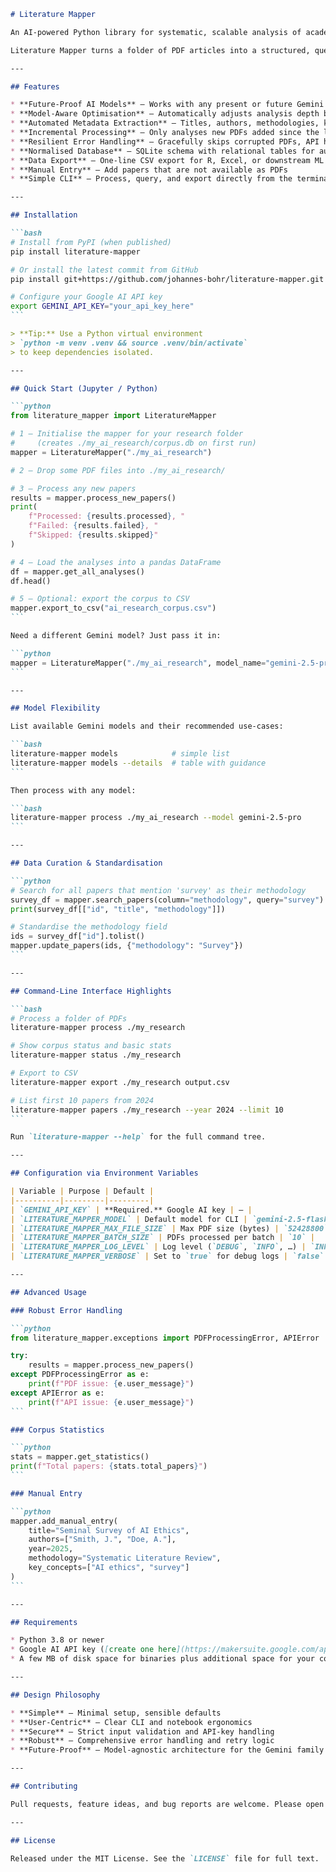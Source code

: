 ````markdown
# Literature Mapper

An AI-powered Python library for systematic, scalable analysis of academic literature.

Literature Mapper turns a folder of PDF articles into a structured, queryable SQLite database, enabling new forms of computational literature review. While primarily designed as a Python library for Jupyter and other interactive environments, it also offers a full-featured command-line interface (CLI) for quick tasks.

---

## Features

* **Future-Proof AI Models** – Works with any present or future Gemini model (default: `gemini-2.5-flash`)
* **Model-Aware Optimisation** – Automatically adjusts analysis depth based on model capabilities  
* **Automated Metadata Extraction** – Titles, authors, methodologies, key concepts, contributions  
* **Incremental Processing** – Only analyses new PDFs added since the last run  
* **Resilient Error Handling** – Gracefully skips corrupted PDFs, API hiccups, and edge cases  
* **Normalised Database** – SQLite schema with relational tables for authors and concepts  
* **Data Export** – One-line CSV export for R, Excel, or downstream ML pipelines  
* **Manual Entry** – Add papers that are not available as PDFs  
* **Simple CLI** – Process, query, and export directly from the terminal  

---

## Installation

```bash
# Install from PyPI (when published)
pip install literature-mapper

# Or install the latest commit from GitHub
pip install git+https://github.com/johannes-bohr/literature-mapper.git

# Configure your Google AI API key
export GEMINI_API_KEY="your_api_key_here"
```

> **Tip:** Use a Python virtual environment  
> `python -m venv .venv && source .venv/bin/activate`  
> to keep dependencies isolated.

---

## Quick Start (Jupyter / Python)

```python
from literature_mapper import LiteratureMapper

# 1 – Initialise the mapper for your research folder
#     (creates ./my_ai_research/corpus.db on first run)
mapper = LiteratureMapper("./my_ai_research")

# 2 – Drop some PDF files into ./my_ai_research/

# 3 – Process any new papers
results = mapper.process_new_papers()
print(
    f"Processed: {results.processed}, "
    f"Failed: {results.failed}, "
    f"Skipped: {results.skipped}"
)

# 4 – Load the analyses into a pandas DataFrame
df = mapper.get_all_analyses()
df.head()

# 5 – Optional: export the corpus to CSV
mapper.export_to_csv("ai_research_corpus.csv")
```

Need a different Gemini model? Just pass it in:

```python
mapper = LiteratureMapper("./my_ai_research", model_name="gemini-2.5-pro")
```

---

## Model Flexibility

List available Gemini models and their recommended use-cases:

```bash
literature-mapper models            # simple list
literature-mapper models --details  # table with guidance
```

Then process with any model:

```bash
literature-mapper process ./my_ai_research --model gemini-2.5-pro
```

---

## Data Curation & Standardisation

```python
# Search for all papers that mention 'survey' as their methodology
survey_df = mapper.search_papers(column="methodology", query="survey")
print(survey_df[["id", "title", "methodology"]])

# Standardise the methodology field
ids = survey_df["id"].tolist()
mapper.update_papers(ids, {"methodology": "Survey"})
```

---

## Command-Line Interface Highlights

```bash
# Process a folder of PDFs
literature-mapper process ./my_research

# Show corpus status and basic stats
literature-mapper status ./my_research

# Export to CSV
literature-mapper export ./my_research output.csv

# List first 10 papers from 2024
literature-mapper papers ./my_research --year 2024 --limit 10
```

Run `literature-mapper --help` for the full command tree.

---

## Configuration via Environment Variables

| Variable | Purpose | Default |
|----------|---------|---------|
| `GEMINI_API_KEY` | **Required.** Google AI key | – |
| `LITERATURE_MAPPER_MODEL` | Default model for CLI | `gemini-2.5-flash` |
| `LITERATURE_MAPPER_MAX_FILE_SIZE` | Max PDF size (bytes) | `52428800` (50 MB) |
| `LITERATURE_MAPPER_BATCH_SIZE` | PDFs processed per batch | `10` |
| `LITERATURE_MAPPER_LOG_LEVEL` | Log level (`DEBUG`, `INFO`, …) | `INFO` |
| `LITERATURE_MAPPER_VERBOSE` | Set to `true` for debug logs | `false` |

---

## Advanced Usage

### Robust Error Handling

```python
from literature_mapper.exceptions import PDFProcessingError, APIError

try:
    results = mapper.process_new_papers()
except PDFProcessingError as e:
    print(f"PDF issue: {e.user_message}")
except APIError as e:
    print(f"API issue: {e.user_message}")
```

### Corpus Statistics

```python
stats = mapper.get_statistics()
print(f"Total papers: {stats.total_papers}")
```

### Manual Entry

```python
mapper.add_manual_entry(
    title="Seminal Survey of AI Ethics",
    authors=["Smith, J.", "Doe, A."],
    year=2025,
    methodology="Systematic Literature Review",
    key_concepts=["AI ethics", "survey"]
)
```

---

## Requirements

* Python 3.8 or newer  
* Google AI API key ([create one here](https://makersuite.google.com/app/apikey))  
* A few MB of disk space for binaries plus additional space for your corpus database  

---

## Design Philosophy

* **Simple** – Minimal setup, sensible defaults  
* **User-Centric** – Clear CLI and notebook ergonomics  
* **Secure** – Strict input validation and API-key handling  
* **Robust** – Comprehensive error handling and retry logic  
* **Future-Proof** – Model-agnostic architecture for the Gemini family  

---

## Contributing

Pull requests, feature ideas, and bug reports are welcome. Please open an issue first if you plan to work on a significant change.

---

## License

Released under the MIT License. See the `LICENSE` file for full text.
````

